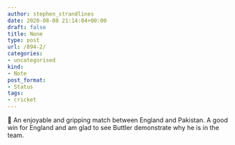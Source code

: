 ```yaml
---
author: stephen_strandlines
date: 2020-08-08 21:14:04+00:00
draft: false
title: None
type: post
url: /894-2/
categories:
- uncategorised
kind:
- Note
post_format:
- Status
tags:
- cricket
---
```


🏏 An enjoyable and gripping match between England and Pakistan. A good win for England and am glad to see Buttler demonstrate why he is in the team.
